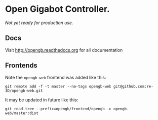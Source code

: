# Open Gigabot Controller.

_Not yet ready for production use._

## Docs

Visit http://opengb.readthedocs.org for all documentation

## Frontends

Note the `opengb-web` frontend was added like this:
```
git remote add -f -t master --no-tags opengb-web git@github.com:re-3D/opengb-web.git
```
It may be updated in future like this:
```
git read-tree --prefix=opengb/frontend/opengb -u opengb-web/master:dist
```
